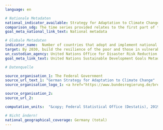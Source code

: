 ```yaml
---
language: en

# Nationale Metadaten
national_indicator_available: Strategy for Adaptation to Climate Change
comparison_sdg: The time series provided relates to the first part of the indicator regarding the adoption of a relevant strategy. A detailed comparison with the existing SDG metadata for this indicator is not expedient, as it is outdated. An updated “Technical Guidance for Monitoring and Reporting on Progress in Achieving the Global Targets of the Sendai Framework for Disaster Risk Reduction” of which the given indicator is part, was published in December 2017.
goal_meta_national_link_text: National metadata

# Globale Metadaten
indicator_name:  Number of countries that adopt and implement national disaster risk reduction strategies in line with the Sendai Framework for Disaster Risk Reduction 2015-2030
target: By 2030, build the resilience of the poor and those in vulnerable situations and reduce their exposure and vulnerability to climate-related extreme events and other economic, social and environmental shocks and disasters
un_custodian_agency: United Nations Office for Disaster Risk Reduction (UNDRR)
goal_meta_link_text: United Nations Sustainable Development Goals Metadata

# Datenquelle

source_organisation_1: The Federal Government
source_url_text_1: "German Strategy for Adaptation to Climate Change"
source_organisation_logo_1: <a href="https://www.bundesregierung.de/breg-de"><img src="https://g205sdgs.github.io/sdg-indicators/public/LogosEn/bundesregierung.png" alt="Logo Bundesregierung" /></a>

source_organisation_2:
source_url_2:

computation_units:  "&copy; Federal Statistical Office (Destatis), 2019"

# Nicht ändern!
national_geographical_coverage: Germany (total)
---
```

